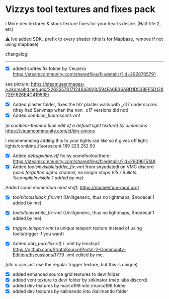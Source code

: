 # Vizzys tool textures and fixes pack
ℹ️ More dev textures & stock texture fixes for your hearts desire. (Half-life 2, etc)

⚠️ Ive added SDK_ prefix to every shader (this is for Mapbase, remove if not using mapbase)

changelog:


---
- [x] added sprites fix folder by Ceuzera 
https://steamcommunity.com/sharedfiles/filedetails/?id=2928705791

see picture: https://steamuserimages-a.akamaihd.net/ugc/2262557817124643928/594FA6B36ABD1D538EF5D12872EF626E4C41953E/

- [x] Added plaster folder, fixes the hl2 plaster walls with _c17 underscores (they had $envmap when the non _c17 versions did not)
- [x] Added *combine_fluorescent.vmt*

*(a combine-themed blue edit of a default light texture) by Jimonions* https://steamcommunity.com/id/jim-onions

I recommending adding this to your lights.rad like so it gives off light: lights/combine_fluorescent	169 223 252 50

- [x] Added *debugwhite.vtf* fix by somefooloutthere: https://steamcommunity.com/sharedfiles/filedetails/?id=2909615148
- [x] Added *toolsinvisibleladder_fix.vmt* from siryodajedi on VMC discord 
*(uses forgotten alpha channel, no longer stops VIS / Bullets. %compileInvisible 1 added by me)*

*Added some momentum mod stuff:* https://momentum-mod.org/  
- [x]  *tools/toolsblack_fix.vmt* (Unlitgeneric, thus no lightmaps, $nodecal 1 added by me)
- [x]  *tools/toolswhite_fix.vmt* (Unlitgeneric, thus no lightmaps, $nodecal 1 added by me)
- [x]  *trigger_teleport.vmt* (a unique teleport texture instead of using tools/trigger if you want)

- [x] Added *obb_parallax.vtf* / .vmt by lenship2 
https://github.com/StrataSource/Portal-2-Community-Edition/discussions/1779  .vmt edited by me.

(ofc u can just use the regular trigger texture, but this is unique)
- [x] added enhanced source grid textures to dev/ folder
- [x] added vent texture to dev/ folder by sitkinator  (map labs discord)
- [x] added dev textures by marco198 into /marco198 folder
- [x] added dev textures by kalimando into /kalimando folder
